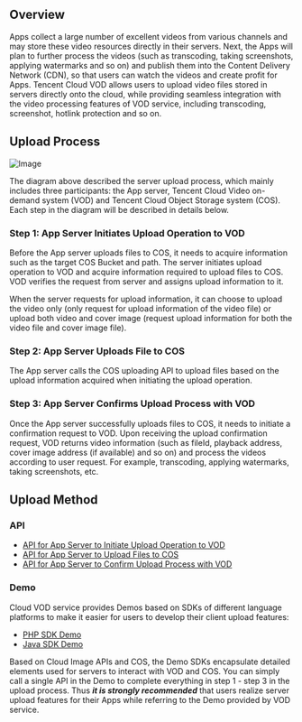 ## Overview

Apps collect a large number of excellent videos from various channels and may store these video resources directly in their servers. Next, the Apps will plan to further process the videos (such as transcoding, taking screenshots, applying watermarks and so on) and publish them into the Content Delivery Network (CDN), so that users can watch the videos and create profit for Apps. Tencent Cloud VOD allows users to upload video files stored in servers directly onto the cloud, while providing seamless integration with the video processing features of VOD service, including transcoding, screenshot, hotlink protection and so on.

## Upload Process

![Image](//mc.qcloudimg.com/static/img/d751bf5e65346dee3a698f097ac2bfdd/image.png)

The diagram above described the server upload process, which mainly includes three participants: the App server, Tencent Cloud Video on-demand system (VOD) and Tencent Cloud Object Storage system (COS). Each step in the diagram will be described in details below.

### Step 1: App Server Initiates Upload Operation to VOD

Before the App server uploads files to COS, it needs to acquire information such as the target COS Bucket and path. The server initiates upload operation to VOD and acquire information required to upload files to COS. VOD verifies the request from server and assigns upload information to it.

When the server requests for upload information, it can choose to upload the video only (only request for upload information of the video file) or upload both video and cover image (request upload information for both the video file and cover image file).

### Step 2: App Server Uploads File to COS

The App server calls the COS uploading API to upload files based on the upload information acquired when initiating the upload operation.

### Step 3: App Server Confirms Upload Process with VOD

Once the App server successfully uploads files to COS, it needs to initiate a confirmation request to VOD. Upon receiving the upload confirmation request, VOD returns video information (such as fileId, playback address, cover image address (if available) and so on) and process the videos according to user request. For example, transcoding, applying watermarks, taking screenshots, etc.

## Upload Method

### API

* [API for App Server to Initiate Upload Operation to VOD](/document/product/266/9756)
* [API for App Server to Upload Files to COS](/document/product/266/9758)
* [API for App Server to Confirm Upload Process with VOD](/document/product/266/9757)

### Demo

Cloud VOD service provides Demos based on SDKs of different language platforms to make it easier for users to develop their client upload features:

* [PHP SDK Demo](/document/product/266/9725)
* [Java SDK Demo](/document/product/266/10276)

Based on Cloud Image APIs and COS, the Demo SDKs encapsulate detailed elements used for servers to interact with VOD and COS. You can simply call a single API in the Demo to complete everything in step 1 - step 3 in the upload process. Thus ***it is strongly recommended*** that users realize server upload features for their Apps while referring to the Demo provided by VOD service.
